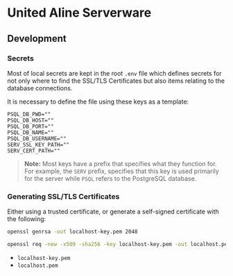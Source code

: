 # United Aline Serverware

## Development

### Secrets

Most of local secrets are kept in the root `.env` file which defines secrets for not only where to find the SSL/TLS Certificates but also items relating to the database connections.

It is necessary to define the file using these keys as a template:

```properties
PSQL_DB_PWD=""
PSQL_DB_HOST=""
PSQL_DB_PORT=""
PSQL_DB_NAME=""
PSQL_DB_USERNAME=""
SERV_SSL_KEY_PATH=""
SERV_CERT_PATH=""
```

> **Note:** Most keys have a prefix that specifies what they function for. For example, the `SERV` prefix,
> specifies that this key is used primarily for the server while `PSQL` refers to the PostgreSQL database.

### Generating SSL/TLS Certificates

Either using a trusted certificate, or generate a self-signed certificate with the following:

```bash
openssl genrsa -out localhost-key.pem 2048

openssl req -new -x509 -sha256 -key localhost-key.pem -out localhost.pem -days 365
```

- `localhost-key.pem`
- `localhost.pem`
